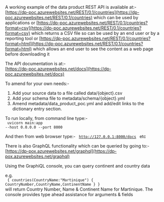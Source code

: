 A working example of the data product REST API is available
at:-
<br>
[https://dp-poc.azurewebsites.net/REST/0.1/countries](https://dp-poc.azurewebsites.net/REST/0.1/countries)
which can be used by applications 
or 
[https://dp-poc.azurewebsites.net/REST/0.1/countries?format=csv](https://dp-poc.azurewebsites.net/REST/0.1/countries?format=csv)
which returns a CSV file so can be used by an end user or by a reporting tool
or [https://dp-poc.azurewebsites.net/REST/0.1/countries?format=html](https://dp-poc.azurewebsites.net/REST/0.1/countries?format=html)
which allows an end user to see the content as a web page before downloading it

The API documentation is at:- 
<br>
[https://dp-poc.azurewebsites.net/docs](https://dp-poc.azurewebsites.net/docs)

To amend for your own needs:-
1. Add your source data to a file called data/{object}.csv
2. Add your schema file to metadata/schema/{object}.yml
3. Amend metadata/data_product_poc.yml and add/edit links to the dictionary entry section.

To run locally, from command line type:-
<br><code> uvicorn main:app --host 0.0.0.0 --port 8000 </code>

And then from web browser type:- 
<code> http://127.0.0.1:8000/docs </code> etc

There is also GraphQL functionality which can be queried by going to:-
<br>[https://dp-pox.azurewebsites.net/graphql](https://dp-pox.azurewebsites.net/graphql) 

Using the GraphiQL console, you can query continent and country data

e.g.
<br><code>
{ 
    countries(CountryName:"Martinique") {
        CountryNumber,CountryName,ContinentName
    }
}
</code>
<br>will return Country Number, Name & Continent Name for Martinique. The console provides type ahead assistance for arguments & fields

